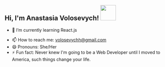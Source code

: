 <h2> Hi, I'm Anastasia Volosevych! <img src="https://giphy.com/gifs/pink-paw-awh-IzL0gtAuERKuESGN1t" width="50"></h2> 

<!-- <iframe src="https://giphy.com/embed/IzL0gtAuERKuESGN1t" width="480" height="427" frameBorder="0" class="giphy-embed" allowFullScreen></iframe><p><a href="https://giphy.com/gifs/pink-paw-awh-IzL0gtAuERKuESGN1t">via GIPHY</a></p> -->
<!-- - 🔭 I’m currently working on ...  -->
- 🌱 I’m currently learning React.js
<!-- - 👯 I’m looking to collaborate on ... -->
<!-- - 🤔 I’m looking for help with ... -->
<!-- - 💬 Ask me about ... -->
- 📫 How to reach me: volosevychh@gmail.com
- 😄 Pronouns: She/Her
- ⚡ Fun fact: Never knew I'm going to be a Web Developer until I moved to America, such things change your life.

